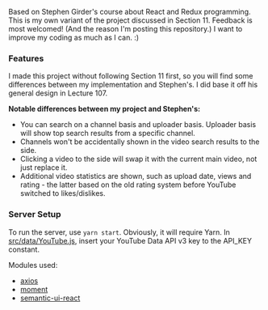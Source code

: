 Based on Stephen Girder's course about React and Redux programming. This is my own variant of the project discussed in Section 11.
Feedback is most welcomed! (And the reason I'm posting this repository.)
I want to improve my coding as much as I can. :)

### Features
I made this project without following Section 11 first, so you will find some differences between my implementation and Stephen's.
I did base it off his general design in Lecture 107.

**Notable differences between my project and Stephen's:**
* You can search on a channel basis and uploader basis. Uploader basis will show top search results from a specific channel.
* Channels won't be accidentally shown in the video search results to the side.
* Clicking a video to the side will swap it with the current main video, not just replace it.
* Additional video statistics are shown, such as upload date, views and rating - the latter based on the old rating system before YouTube switched to likes/dislikes.

### Server Setup
To run the server, use `yarn start`. Obviously, it will require Yarn.
In [src/data/YouTube.js](./src/data/YouTube.js), insert your YouTube Data API v3 key to the API_KEY constant.

Modules used:
* [axios](https://github.com/axios/axios)
* [moment](https://github.com/moment/moment)
* [semantic-ui-react](https://github.com/Semantic-Org/Semantic-UI-React)